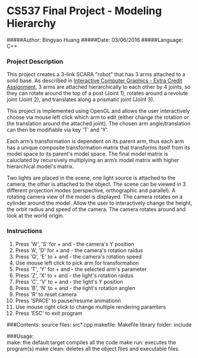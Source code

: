 CS537 Final Project - Modeling Hierarchy
====================
#####Author: Bingyao Huang
#####Date: 03/06/2016
#####Language: C++

### Project Description
This project creates a 3-link SCARA "robot" that has 3 arms attached to a solid base. As described in [Interactive Computer Graphics - Extra Credit Assignment](https://www.cs.drexel.edu/~david/Classes/ICG/Assignments_new/extraCredit.html), 3 arms are attached hierarchically to each other by 4 joints, so they can rotate around the top of a post (Joint 1), rotates around a revolute joint (Joint 2), and translates along a prismatic joint (Joint 3). 

This project is implemented using OpenGL and allows the user interactively choose via mouse left click which arm to edit (either change the rotation or the translation around the attached joint). The chosen arm angle/translation can then be modifiable via key 'T' and 'Y'.

Each arm’s transformation is dependent on its parent arm, thus each arm has a unique composite transformation matrix that transforms itself from its model space to its parent's model space. The final model matrix is caluclated by recursively multiplying an arm’s model matrix with higher hierarchical model's matrix. 

Two lights are placed in the scene, one light source is attached to the camera, the other is attached to the object. The scene can be viewed in 3 different projection modes (perspective, orthographic and parallel). A rotating camera view of the model is displayed. The camera rotates on a cylinder around the model. Allow the user to interactively change the height, the orbit radius and speed of the camera. The camera rotates around and look at the world origin.

### Instructions
1. Press 'W', 'S' for + and - the camera's Y position
2. Press 'A', 'D' for + and - the camera's rotation raidus
3. Press 'Q', 'E' to + and - the camera's rotation speed
4. Use mouse left click to pick arm for transformation
5. Press 'T', 'Y' for + and - the selected arm's parameter
6. Press 'Z', 'X' to + and - the light's rotation raidus
7. Press 'C', 'V' to + and - the light's Y position
8. Press 'B', 'N' to + and - the light's rotation anglen
9. Press 'R' to reset camera
10. Press 'SPACE' to pause/resume animationn
11. Use mouse right click to change multiple rendering paramters
12. Press 'ESC' to exit program

###Contents:
	source files: src\*.cpp
	makefile: Makefile
	library folder: include
	

###Usage:	
	make: the default target compiles all the code
	make run: executes the program(s)
	make clean: deletes all the object files and executable files.
	
	

	

